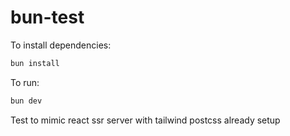 # bun-test

To install dependencies:

```bash
bun install
```

To run:

```bash
bun dev
```

Test to mimic react ssr server with tailwind postcss already setup
